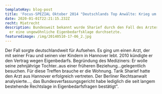 ```yaml
---
templateKey: blog-post
title: 'Focus-SPEZIAL Oktober 2014 "Deutschlands Top Anwälte: Krieg um die Wohnung"'
date: 2020-01-01T22:21:15.232Z
recht: Mietrecht
description: Bundesweit bekannt wurde Sharief durch den Fall des Arztes, für den
  er eine ungewöhnliche Eigenbedarfsklage durchsetzte.
featuredimage: /img/20140510-17-06_2.jpg
---
```

Der Fall sorgte deutschlandweit für Aufsehen. Es ging um einen Arzt, der mit seiner Frau und seinen vier Kindern in Hannover lebt. 2010 kündigte er den Vertrag wegen Eigenbedarfs. Begründung des Mediziners: Er wolle seine zehnjährige Tochter..aus einer früheren Beziehung...gelegentlich besuchen. Für diese Treffen brauche er die Wohnung. Tarik Sharief hatte den Arzt aus Hannover erfolgreich vertreten. Der Berliner Rechtsanwalt analysierte..., das Bundesverfassungsgericht habe lediglich die seit langem bestehende Rechtslage in Eigenbedarfsfragen bestätigt".